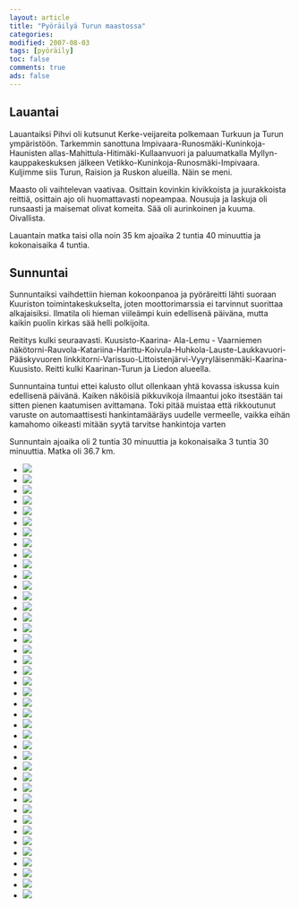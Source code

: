 ```yaml
--- 
layout: article 
title: "Pyöräilyä Turun maastossa" 
categories: 
modified: 2007-08-03 
tags: [pyöräily]
toc: false 
comments: true 
ads: false 
--- 
```


Lauantai
--------

Lauantaiksi Pihvi oli kutsunut Kerke-veijareita polkemaan Turkuun ja
Turun ympäristöön. Tarkemmin sanottuna
Impivaara-Runosmäki-Kuninkoja-Haunisten
allas-Mahittula-Hitimäki-Kullaanvuori ja paluumatkalla
Myllyn-kauppakeskuksen jälkeen Vetikko-Kuninkoja-Runosmäki-Impivaara.
Kuljimme siis Turun, Raision ja Ruskon alueilla. Näin se meni.

Maasto oli vaihtelevan vaativaa. Osittain kovinkin kivikkoista ja
juurakkoista reittiä, osittain ajo oli huomattavasti nopeampaa. Nousuja
ja laskuja oli runsaasti ja maisemat olivat komeita. Sää oli aurinkoinen
ja kuuma. Oivallista.

Lauantain matka taisi olla noin 35 km ajoaika 2 tuntia 40 minuuttia ja
kokonaisaika 4 tuntia.

Sunnuntai
---------

Sunnuntaiksi vaihdettiin hieman kokoonpanoa ja pyöräreitti lähti suoraan
Kuuriston toimintakeskukselta, joten moottorimarssia ei tarvinnut
suorittaa alkajaisiksi. Ilmatila oli hieman viileämpi kuin edellisenä
päiväna, mutta kaikin puolin kirkas sää helli polkijoita.

Reititys kulki seuraavasti. Kuusisto-Kaarina- Ala-Lemu - Vaarniemen
näkötorni-Rauvola-Katariina-Harittu-Koivula-Huhkola-Lauste-Laukkavuori-Pääskyvuoren
linkkitorni-Varissuo-Littoistenjärvi-Vyyryläisenmäki-Kaarina-Kuusisto.
Reitti kulki Kaarinan-Turun ja Liedon alueella.

Sunnuntaina tuntui ettei kalusto ollut ollenkaan yhtä kovassa iskussa
kuin edellisenä päivänä. Kaiken näköisiä pikkuvikoja ilmaantui joko
itsestään tai sitten pienen kaatumisen avittamana. Toki pitää muistaa
että rikkoutunut varuste on automaattisesti hankintamääräys uudelle
vermeelle, vaikka eihän kamahomo oikeasti mitään syytä tarvitse
hankintoja varten

Sunnuntain ajoaika oli 2 tuntia 30 minuuttia ja kokonaisaika 3 tuntia 30
minuuttia. Matka oli 36.7 km.

<div class="image-gallery">

-   [![](/Media/Default/ImageGalleries/pyorailya-turun-maastossa/Thumbnails/Kaarinan%20pyöräily%20003.jpg)](/Media/Default/ImageGalleries/pyorailya-turun-maastossa/Kaarinan%20pyöräily%20003.jpg)
-   [![](/Media/Default/ImageGalleries/pyorailya-turun-maastossa/Thumbnails/Kaarinan%20pyöräily%20004.jpg)](/Media/Default/ImageGalleries/pyorailya-turun-maastossa/Kaarinan%20pyöräily%20004.jpg)
-   [![](/Media/Default/ImageGalleries/pyorailya-turun-maastossa/Thumbnails/Kaarinan%20pyöräily%20006.jpg)](/Media/Default/ImageGalleries/pyorailya-turun-maastossa/Kaarinan%20pyöräily%20006.jpg)
-   [![](/Media/Default/ImageGalleries/pyorailya-turun-maastossa/Thumbnails/Kaarinan%20pyöräily%20007.jpg)](/Media/Default/ImageGalleries/pyorailya-turun-maastossa/Kaarinan%20pyöräily%20007.jpg)
-   [![](/Media/Default/ImageGalleries/pyorailya-turun-maastossa/Thumbnails/Kaarinan%20pyöräily%20011.jpg)](/Media/Default/ImageGalleries/pyorailya-turun-maastossa/Kaarinan%20pyöräily%20011.jpg)
-   [![](/Media/Default/ImageGalleries/pyorailya-turun-maastossa/Thumbnails/Kaarinan%20pyöräily%20012.jpg)](/Media/Default/ImageGalleries/pyorailya-turun-maastossa/Kaarinan%20pyöräily%20012.jpg)
-   [![](/Media/Default/ImageGalleries/pyorailya-turun-maastossa/Thumbnails/Kaarinan%20pyöräily%20014.jpg)](/Media/Default/ImageGalleries/pyorailya-turun-maastossa/Kaarinan%20pyöräily%20014.jpg)
-   [![](/Media/Default/ImageGalleries/pyorailya-turun-maastossa/Thumbnails/Kaarinan%20pyöräily%20015.jpg)](/Media/Default/ImageGalleries/pyorailya-turun-maastossa/Kaarinan%20pyöräily%20015.jpg)
-   [![](/Media/Default/ImageGalleries/pyorailya-turun-maastossa/Thumbnails/Kaarinan%20pyöräily%20016b.jpg)](/Media/Default/ImageGalleries/pyorailya-turun-maastossa/Kaarinan%20pyöräily%20016b.jpg)
-   [![](/Media/Default/ImageGalleries/pyorailya-turun-maastossa/Thumbnails/Kaarinan%20pyöräily%20020.jpg)](/Media/Default/ImageGalleries/pyorailya-turun-maastossa/Kaarinan%20pyöräily%20020.jpg)
-   [![](/Media/Default/ImageGalleries/pyorailya-turun-maastossa/Thumbnails/Kaarinan%20pyöräily%20026.jpg)](/Media/Default/ImageGalleries/pyorailya-turun-maastossa/Kaarinan%20pyöräily%20026.jpg)
-   [![](/Media/Default/ImageGalleries/pyorailya-turun-maastossa/Thumbnails/Kaarinan%20pyöräily%20027.jpg)](/Media/Default/ImageGalleries/pyorailya-turun-maastossa/Kaarinan%20pyöräily%20027.jpg)
-   [![](/Media/Default/ImageGalleries/pyorailya-turun-maastossa/Thumbnails/Kaarinan%20pyöräily%20028.jpg)](/Media/Default/ImageGalleries/pyorailya-turun-maastossa/Kaarinan%20pyöräily%20028.jpg)
-   [![](/Media/Default/ImageGalleries/pyorailya-turun-maastossa/Thumbnails/Kaarinan%20pyöräily%20030.jpg)](/Media/Default/ImageGalleries/pyorailya-turun-maastossa/Kaarinan%20pyöräily%20030.jpg)
-   [![](/Media/Default/ImageGalleries/pyorailya-turun-maastossa/Thumbnails/Kaarinan%20pyöräily%20031.jpg)](/Media/Default/ImageGalleries/pyorailya-turun-maastossa/Kaarinan%20pyöräily%20031.jpg)
-   [![](/Media/Default/ImageGalleries/pyorailya-turun-maastossa/Thumbnails/Kaarinan%20pyöräily%20032.jpg)](/Media/Default/ImageGalleries/pyorailya-turun-maastossa/Kaarinan%20pyöräily%20032.jpg)
-   [![](/Media/Default/ImageGalleries/pyorailya-turun-maastossa/Thumbnails/Kaarinan%20pyöräily%20033.jpg)](/Media/Default/ImageGalleries/pyorailya-turun-maastossa/Kaarinan%20pyöräily%20033.jpg)
-   [![](/Media/Default/ImageGalleries/pyorailya-turun-maastossa/Thumbnails/Kaarinan%20pyöräily%20034.jpg)](/Media/Default/ImageGalleries/pyorailya-turun-maastossa/Kaarinan%20pyöräily%20034.jpg)
-   [![](/Media/Default/ImageGalleries/pyorailya-turun-maastossa/Thumbnails/Kaarinan%20pyöräily%20035.jpg)](/Media/Default/ImageGalleries/pyorailya-turun-maastossa/Kaarinan%20pyöräily%20035.jpg)
-   [![](/Media/Default/ImageGalleries/pyorailya-turun-maastossa/Thumbnails/raision%20pyöräily%20001.jpg)](/Media/Default/ImageGalleries/pyorailya-turun-maastossa/raision%20pyöräily%20001.jpg)
-   [![](/Media/Default/ImageGalleries/pyorailya-turun-maastossa/Thumbnails/raision%20pyöräily%20004.jpg)](/Media/Default/ImageGalleries/pyorailya-turun-maastossa/raision%20pyöräily%20004.jpg)
-   [![](/Media/Default/ImageGalleries/pyorailya-turun-maastossa/Thumbnails/raision%20pyöräily%20006.jpg)](/Media/Default/ImageGalleries/pyorailya-turun-maastossa/raision%20pyöräily%20006.jpg)
-   [![](/Media/Default/ImageGalleries/pyorailya-turun-maastossa/Thumbnails/raision%20pyöräily%20007.jpg)](/Media/Default/ImageGalleries/pyorailya-turun-maastossa/raision%20pyöräily%20007.jpg)
-   [![](/Media/Default/ImageGalleries/pyorailya-turun-maastossa/Thumbnails/raision%20pyöräily%20008.jpg)](/Media/Default/ImageGalleries/pyorailya-turun-maastossa/raision%20pyöräily%20008.jpg)
-   [![](/Media/Default/ImageGalleries/pyorailya-turun-maastossa/Thumbnails/raision%20pyöräily%20011.jpg)](/Media/Default/ImageGalleries/pyorailya-turun-maastossa/raision%20pyöräily%20011.jpg)
-   [![](/Media/Default/ImageGalleries/pyorailya-turun-maastossa/Thumbnails/raision%20pyöräily%20013.jpg)](/Media/Default/ImageGalleries/pyorailya-turun-maastossa/raision%20pyöräily%20013.jpg)
-   [![](/Media/Default/ImageGalleries/pyorailya-turun-maastossa/Thumbnails/raision%20pyöräily%20014.jpg)](/Media/Default/ImageGalleries/pyorailya-turun-maastossa/raision%20pyöräily%20014.jpg)
-   [![](/Media/Default/ImageGalleries/pyorailya-turun-maastossa/Thumbnails/raision%20pyöräily%20017.jpg)](/Media/Default/ImageGalleries/pyorailya-turun-maastossa/raision%20pyöräily%20017.jpg)
-   [![](/Media/Default/ImageGalleries/pyorailya-turun-maastossa/Thumbnails/raision%20pyöräily%20020.jpg)](/Media/Default/ImageGalleries/pyorailya-turun-maastossa/raision%20pyöräily%20020.jpg)
-   [![](/Media/Default/ImageGalleries/pyorailya-turun-maastossa/Thumbnails/raision%20pyöräily%20021.jpg)](/Media/Default/ImageGalleries/pyorailya-turun-maastossa/raision%20pyöräily%20021.jpg)
-   [![](/Media/Default/ImageGalleries/pyorailya-turun-maastossa/Thumbnails/raision%20pyöräily%20025.jpg)](/Media/Default/ImageGalleries/pyorailya-turun-maastossa/raision%20pyöräily%20025.jpg)
-   [![](/Media/Default/ImageGalleries/pyorailya-turun-maastossa/Thumbnails/raision%20pyöräily%20026.jpg)](/Media/Default/ImageGalleries/pyorailya-turun-maastossa/raision%20pyöräily%20026.jpg)
-   [![](/Media/Default/ImageGalleries/pyorailya-turun-maastossa/Thumbnails/raision%20pyöräily%20028.jpg)](/Media/Default/ImageGalleries/pyorailya-turun-maastossa/raision%20pyöräily%20028.jpg)
-   [![](/Media/Default/ImageGalleries/pyorailya-turun-maastossa/Thumbnails/raision%20pyöräily%20033.jpg)](/Media/Default/ImageGalleries/pyorailya-turun-maastossa/raision%20pyöräily%20033.jpg)
-   [![](/Media/Default/ImageGalleries/pyorailya-turun-maastossa/Thumbnails/raision%20pyöräily%20046.jpg)](/Media/Default/ImageGalleries/pyorailya-turun-maastossa/raision%20pyöräily%20046.jpg)
-   [![](/Media/Default/ImageGalleries/pyorailya-turun-maastossa/Thumbnails/raision%20pyöräily%20049.jpg)](/Media/Default/ImageGalleries/pyorailya-turun-maastossa/raision%20pyöräily%20049.jpg)
-   [![](/Media/Default/ImageGalleries/pyorailya-turun-maastossa/Thumbnails/raision%20pyöräily%20050.jpg)](/Media/Default/ImageGalleries/pyorailya-turun-maastossa/raision%20pyöräily%20050.jpg)
-   [![](/Media/Default/ImageGalleries/pyorailya-turun-maastossa/Thumbnails/raision%20pyöräily%20059.jpg)](/Media/Default/ImageGalleries/pyorailya-turun-maastossa/raision%20pyöräily%20059.jpg)
-   [![](/Media/Default/ImageGalleries/pyorailya-turun-maastossa/Thumbnails/raision%20pyöräily%20063.jpg)](/Media/Default/ImageGalleries/pyorailya-turun-maastossa/raision%20pyöräily%20063.jpg)
-   [![](/Media/Default/ImageGalleries/pyorailya-turun-maastossa/Thumbnails/raision%20pyöräily%20065.jpg)](/Media/Default/ImageGalleries/pyorailya-turun-maastossa/raision%20pyöräily%20065.jpg)
-   [![](/Media/Default/ImageGalleries/pyorailya-turun-maastossa/Thumbnails/raision%20pyöräily%20068.jpg)](/Media/Default/ImageGalleries/pyorailya-turun-maastossa/raision%20pyöräily%20068.jpg)

</div>
